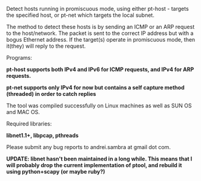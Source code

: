Detect hosts running in promiscuous mode, using either pt-host - targets the specified host, or pt-net which targets the local subnet.

The method to detect these hosts is by sending an ICMP or an ARP request to the host/network. The packet is sent to the correct IP address but with a bogus Ethernet address. If the target(s) operate in promiscuous mode, then it(they) will reply to the request.

Programs:

**pt-host supports both IPv4 and IPv6 for ICMP requests, and IPv4 for ARP requests.**

**pt-net supports only IPv4 for now but contains a self capture method (threaded) in order to catch replies**

The tool was compiled successfully on Linux machines as well as SUN OS and MAC OS.

Required libraries:

**libnet1.1+, libpcap, pthreads**

Please submit any bug reports to andrei.sambra at gmail dot com.

**UPDATE: libnet hasn't been maintained in a long while. This means that I will probably drop the current implementation of ptool, and rebuild it using python+scapy (or maybe ruby?)**